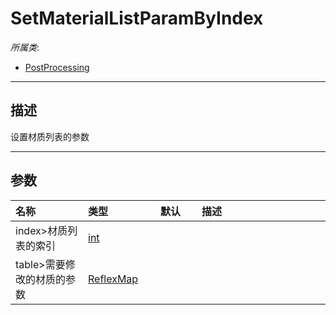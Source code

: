 # SetMaterialListParamByIndex

*所属类*:
* [PostProcessing](/Api/Classes/Animation/PostProcessing.md)
------------------------------------------------------------------------------------------
## 描述

设置材质列表的参数

------------------------------------------------------------------------------------------
## 参数

|<div style="width:100px">名称</div>|<div style="width:100px">类型</div>|<div style="width:50px">默认</div>|<div style="width:350px">描述</div>|
|:---|:---|:---|:---|
|index>材质列表的索引|[int](/Api/DataType/Number.md)|||
|table>需要修改的材质的参数|[ReflexMap](/Api/Enums/ReflexMap.md)|||
